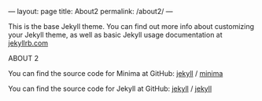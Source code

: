 —
layout: page
title: About2
permalink: /about2/
—

This is the base Jekyll theme. You can find out more info about customizing your Jekyll theme, as well as basic Jekyll usage documentation at [jekyllrb.com](https://jekyllrb.com/)

ABOUT 2

You can find the source code for Minima at GitHub:
[jekyll][jekyll-organization] /
[minima](https://github.com/jekyll/minima)

You can find the source code for Jekyll at GitHub:
[jekyll][jekyll-organization] /
[jekyll](https://github.com/jekyll/jekyll)


[jekyll-organization]: https://github.com/jekyll
